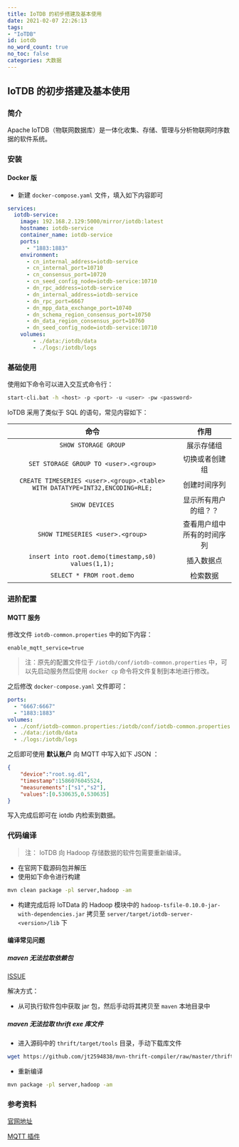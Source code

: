 ```yaml
---
title: IoTDB 的初步搭建及基本使用
date: 2021-02-07 22:26:13
tags:
- "IoTDB"
id: iotdb
no_word_count: true
no_toc: false
categories: 大数据
---
```


## IoTDB 的初步搭建及基本使用

### 简介

Apache IoTDB（物联网数据库）是一体化收集、存储、管理与分析物联网时序数据的软件系统。

### 安装

#### Docker 版

- 新建 `docker-compose.yaml` 文件，填入如下内容即可

```yaml
services:
  iotdb-service:
    image: 192.168.2.129:5000/mirror/iotdb:latest
    hostname: iotdb-service
    container_name: iotdb-service
    ports:
      - "1883:1883"
    environment:
      - cn_internal_address=iotdb-service
      - cn_internal_port=10710
      - cn_consensus_port=10720
      - cn_seed_config_node=iotdb-service:10710
      - dn_rpc_address=iotdb-service
      - dn_internal_address=iotdb-service
      - dn_rpc_port=6667
      - dn_mpp_data_exchange_port=10740
      - dn_schema_region_consensus_port=10750
      - dn_data_region_consensus_port=10760
      - dn_seed_config_node=iotdb-service:10710
    volumes:
        - ./data:/iotdb/data
        - ./logs:/iotdb/logs
```

### 基础使用

使用如下命令可以进入交互式命令行：

```bash
start-cli.bat -h <host> -p <port> -u <user> -pw <password>
```

IoTDB 采用了类似于 SQL 的语句，常见内容如下：

|命令|作用|
|:---:|:---:|
|`SHOW STORAGE GROUP`|展示存储组|
|`SET STORAGE GROUP TO <user>.<group>`|切换或者创建组|
|`CREATE TIMESERIES <user>.<group>.<table> WITH DATATYPE=INT32,ENCODING=RLE;`|创建时间序列|
|`SHOW DEVICES`|显示所有用户的组？？|
|`SHOW TIMESERIES <user>.<group>`|查看用户组中所有的时间序列|
|`insert into root.demo(timestamp,s0) values(1,1);`|插入数据点|
|`SELECT * FROM root.demo`|检索数据|

### 进阶配置

#### MQTT 服务

修改文件 `iotdb-common.properties` 中的如下内容：

```text
enable_mqtt_service=true
```

> 注：原先的配置文件位于 `/iotdb/conf/iotdb-common.properties` 中，可以先启动服务然后使用 `docker cp` 命令将文件复制到本地进行修改。

之后修改 `docker-compose.yaml` 文件即可：

```yaml
ports:
  - "6667:6667"
  - "1883:1883"
volumes:
  - ./conf/iotdb-common.properties:/iotdb/conf/iotdb-common.properties
  - ./data:/iotdb/data
  - ./logs:/iotdb/logs
```

之后即可使用 **默认账户** 向 MQTT 中写入如下 JSON ：

```json
{
    "device":"root.sg.d1",
    "timestamp":1586076045524,
    "measurements":["s1","s2"],
    "values":[0.530635,0.530635]
}
```

写入完成后即可在 iotdb 内检索到数据。

### 代码编译

> 注： IoTDB 向 Hadoop 存储数据的软件包需要重新编译。

- 在官网下载源码包并解压
- 使用如下命令进行构建

```bash
mvn clean package -pl server,hadoop -am
```

- 构建完成后将 IoTData 的 Hadoop 模块中的 `hadoop-tsfile-0.10.0-jar-with-dependencies.jar` 拷贝至 `server/target/iotdb-server-<version>/lib` 下

#### 编译常见问题

##### maven 无法拉取依赖包

[ISSUE](https://issues.apache.org/jira/browse/IOTDB-1151)

解决方式：

- 从可执行软件包中获取 jar 包，然后手动将其拷贝至 `maven` 本地目录中

##### maven 无法拉取 thrift exe 库文件

- 进入源码中的 `thrift/target/tools` 目录，手动下载库文件

```bash
wget https://github.com/jt2594838/mvn-thrift-compiler/raw/master/thrift_0.12.0_0.13.0_linux.exe
```

- 重新编译

```bash
mvn package -pl server,hadoop -am
```

### 参考资料

[官网地址](https://iotdb.apache.org/zh/)

[MQTT 插件](https://iotdb.apache.org/zh/UserGuide/latest/API/Programming-MQTT.html)
